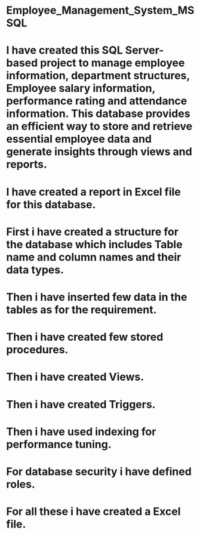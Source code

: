 # Employee_Management_System_MSSQL
# I have created this SQL Server-based project to manage employee information, department structures, Employee salary information, performance rating and attendance information. This database provides an efficient way to store and retrieve essential employee data and generate insights through views and reports.
# I have created a report in Excel file for this database. 
# First i have created a structure for the database which includes Table name and column names and their data types.
# Then i have inserted few data in the tables as for the requirement.
# Then i have created few stored procedures.
# Then i have created Views.
# Then i have created Triggers.
# Then i have used indexing for performance tuning.
# For database security i have defined roles.

# For all these i have created a Excel file.
